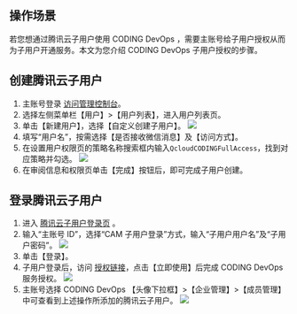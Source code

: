 ## 操作场景
若您想通过腾讯云子用户使用 CODING DevOps ，需要主账号给子用户授权从而为子用户开通服务。本文为您介绍 CODING DevOps 子用户授权的步骤。

## 创建腾讯云子用户
1. 主账号登录 [访问管理控制台](https://console.cloud.tencent.com/cam/overview)。
2. 选择左侧菜单栏【用户】>【用户列表】，进入用户列表页。
3. 单击【新建用户】，选择【自定义创建子用户】。
![](https://main.qcloudimg.com/raw/1dcd650ddbeebf73e90a4aaa87a91132.png)
4. 填写“用户名”，按需选择【是否接收微信消息】及【访问方式】。
5. 在设置用户权限页的策略名称搜索框内输入`QcloudCODINGFullAccess`，找到对应策略并勾选。
![](https://main.qcloudimg.com/raw/4577813e8aa1a331510576c2508368f1.png)
6. 在审阅信息和权限页单击【完成】按钮后，即可完成子用户创建。

## 登录腾讯云子用户
1. 进入 [腾讯云子用户登录页](https://cloud.tencent.com/login/subAccount?s_url=https%3A%2F%2Fcloud.tencent.com) 。
2. 输入“主账号 ID”，选择“CAM 子用户登录”方式，输入“子用户用户名”及“子用户密码”。
![](https://main.qcloudimg.com/raw/b29b25cdcee229d0a5e7991edee6a091.png)
3. 单击【登录】。
4. 子用户登录后，访问 [授权链接](https://console.cloud.tencent.com/coding?buffet-config=72ffa5dc6e&ticket=100090)，点击【立即使用】后完成 CODING DevOps 服务授权。
![](https://main.qcloudimg.com/raw/b1c140bb8afdaa272fce7ab2e0916152.png)
5. 主账号选择 CODING DevOps 【头像下拉框】>【企业管理】>【成员管理】中可查看到上述操作所添加的腾讯云子用户。
![](https://main.qcloudimg.com/raw/f1b45cf048f3154d1d176e2493fff9cd.png)
